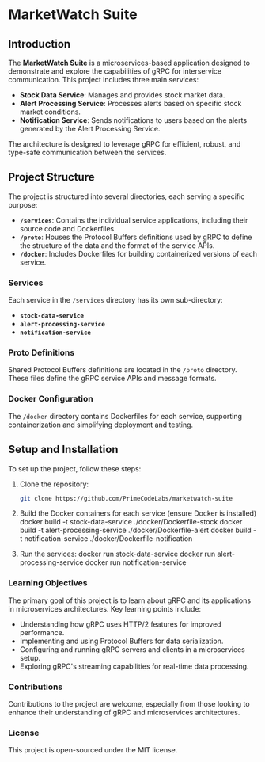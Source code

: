 # MarketWatch Suite

## Introduction

The **MarketWatch Suite** is a microservices-based application designed to demonstrate and explore the capabilities of gRPC for interservice communication. This project includes three main services:

- **Stock Data Service**: Manages and provides stock market data.
- **Alert Processing Service**: Processes alerts based on specific stock market conditions.
- **Notification Service**: Sends notifications to users based on the alerts generated by the Alert Processing Service.

The architecture is designed to leverage gRPC for efficient, robust, and type-safe communication between the services.

## Project Structure

The project is structured into several directories, each serving a specific purpose:

- **`/services`**: Contains the individual service applications, including their source code and Dockerfiles.
- **`/proto`**: Houses the Protocol Buffers definitions used by gRPC to define the structure of the data and the format of the service APIs.
- **`/docker`**: Includes Dockerfiles for building containerized versions of each service.

### Services

Each service in the `/services` directory has its own sub-directory:

- **`stock-data-service`**
- **`alert-processing-service`**
- **`notification-service`**

### Proto Definitions

Shared Protocol Buffers definitions are located in the `/proto` directory. These files define the gRPC service APIs and message formats.

### Docker Configuration

The `/docker` directory contains Dockerfiles for each service, supporting containerization and simplifying deployment and testing.

## Setup and Installation

To set up the project, follow these steps:

1. Clone the repository:
   ```bash
   git clone https://github.com/PrimeCodeLabs/marketwatch-suite
   ```
2. Build the Docker containers for each service (ensure Docker is installed)
   docker build -t stock-data-service ./docker/Dockerfile-stock
   docker build -t alert-processing-service ./docker/Dockerfile-alert
   docker build -t notification-service ./docker/Dockerfile-notification

3. Run the services:
   docker run stock-data-service
   docker run alert-processing-service
   docker run notification-service

### Learning Objectives

The primary goal of this project is to learn about gRPC and its applications in microservices architectures. Key learning points include:

- Understanding how gRPC uses HTTP/2 features for improved performance.
- Implementing and using Protocol Buffers for data serialization.
- Configuring and running gRPC servers and clients in a microservices setup.
- Exploring gRPC's streaming capabilities for real-time data processing.

### Contributions

Contributions to the project are welcome, especially from those looking to enhance their understanding of gRPC and microservices architectures.

### License

This project is open-sourced under the MIT license.
